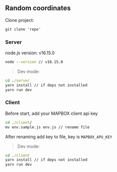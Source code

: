 ## Random coordinates

Clone project: 
```cmd
git clone 'repo'
```

### Server
node.js version:  v16.15.0
```cmd
node --version // v16.15.0
```

> Dev mode: 
```cmd
cd ./server
yarn install // if deps not installed
yarn run dev
```

### Client

Before start, add your MAPBOX client api key
```cmd
cd ./client/
mv env.sample.js env.js // rename file
```
After renaming add key to file, key is `MAPBOX_APU_KEY`

> Dev mode: 
```cmd
cd ./client
yarn install // if deps not installed
yarn run dev
```
